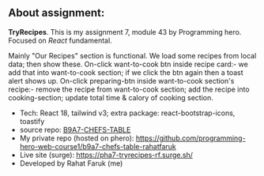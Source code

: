 ## About assignment:
**TryRecipes**. This is my assignment 7, module 43 by Programming hero. Focused on *React* fundamental.

Mainly "Our Recipes" section is functional. We load some recipes from local data; then show these. On-click want-to-cook btn inside recipe card:- we add that into want-to-cook section; if we click the btn again then a toast alert shows up. On-click preparing-btn inside want-to-cook section's recipe:- remove the recipe from want-to-cook section; add the recipe into cooking-section; update total time & calory of cooking section.

  - Tech: React 18, tailwind v3; extra package: react-bootstrap-icons, toastify
  - source repo: [B9A7-CHEFS-TABLE](https://github.com/ProgrammingHero1/B9A7-CHEFS-TABLE) 
  - My private repo (hosted on phero): https://github.com/programming-hero-web-course1/b9a7-chefs-table-rahatfaruk 
  - Live site (surge): https://pha7-tryrecipes-rf.surge.sh/ 
  - Developed by Rahat Faruk (me)
